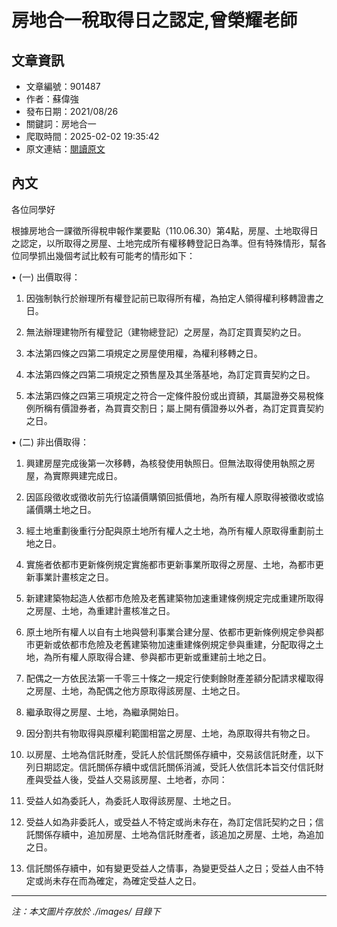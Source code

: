 # 房地合一稅取得日之認定,曾榮耀老師

## 文章資訊
- 文章編號：901487
- 作者：蘇偉強
- 發布日期：2021/08/26
- 關鍵詞：房地合一
- 爬取時間：2025-02-02 19:35:42
- 原文連結：[閱讀原文](https://real-estate.get.com.tw/Columns/detail.aspx?no=901487)

## 內文
各位同學好

根據房地合一課徵所得稅申報作業要點（110.06.30）第4點，房屋、土地取得日之認定，以所取得之房屋、土地完成所有權移轉登記日為準。但有特殊情形，幫各位同學抓出幾個考試比較有可能考的情形如下：

• (一) 出價取得：

1. 因強制執行於辦理所有權登記前已取得所有權，為拍定人領得權利移轉證書之日。

2. 無法辦理建物所有權登記（建物總登記）之房屋，為訂定買賣契約之日。

3. 本法第四條之四第二項規定之房屋使用權，為權利移轉之日。

4. 本法第四條之四第二項規定之預售屋及其坐落基地，為訂定買賣契約之日。

5. 本法第四條之四第三項規定之符合一定條件股份或出資額，其屬證券交易稅條例所稱有價證券者，為買賣交割日；屬上開有價證券以外者，為訂定買賣契約之日。

• (二) 非出價取得：

1. 興建房屋完成後第一次移轉，為核發使用執照日。但無法取得使用執照之房屋，為實際興建完成日。

2. 因區段徵收或徵收前先行協議價購領回抵價地，為所有權人原取得被徵收或協議價購土地之日。

3. 經土地重劃後重行分配與原土地所有權人之土地，為所有權人原取得重劃前土地之日。

4. 實施者依都市更新條例規定實施都市更新事業所取得之房屋、土地，為都市更新事業計畫核定之日。

5. 新建建築物起造人依都市危險及老舊建築物加速重建條例規定完成重建所取得之房屋、土地，為重建計畫核准之日。

6. 原土地所有權人以自有土地與營利事業合建分屋、依都市更新條例規定參與都市更新或依都市危險及老舊建築物加速重建條例規定參與重建，分配取得之土地，為所有權人原取得合建、參與都市更新或重建前土地之日。

7. 配偶之一方依民法第一千零三十條之一規定行使剩餘財產差額分配請求權取得之房屋、土地，為配偶之他方原取得該房屋、土地之日。

8. 繼承取得之房屋、土地，為繼承開始日。

9. 因分割共有物取得與原權利範圍相當之房屋、土地，為原取得共有物之日。

10. 以房屋、土地為信託財產，受託人於信託關係存續中，交易該信託財產，以下列日期認定。信託關係存續中或信託關係消滅，受託人依信託本旨交付信託財產與受益人後，受益人交易該房屋、土地者，亦同：

1. 受益人如為委託人，為委託人取得該房屋、土地之日。

2. 受益人如為非委託人，或受益人不特定或尚未存在，為訂定信託契約之日；信託關係存續中，追加房屋、土地為信託財產者，該追加之房屋、土地，為追加之日。

3. 信託關係存續中，如有變更受益人之情事，為變更受益人之日；受益人由不特定或尚未存在而為確定，為確定受益人之日。
---
*注：本文圖片存放於 ./images/ 目錄下*
